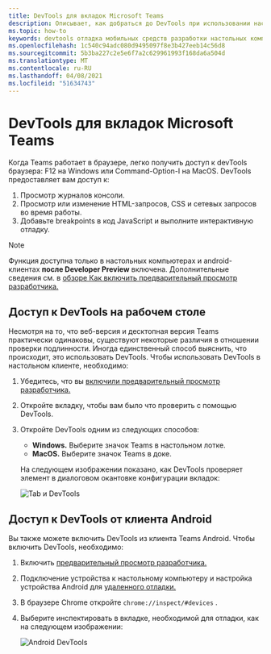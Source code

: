 ```yaml
---
title: DevTools для вкладок Microsoft Teams
description: Описывает, как добраться до DevTools при использовании настольного клиента Microsoft Teams
ms.topic: how-to
keywords: devtools отладка мобильных средств разработки настольных компьютеров chrome для настольных компьютеров
ms.openlocfilehash: 1c540c94adc080d9495097f8e3b427eeb14c56d8
ms.sourcegitcommit: 5b3ba227c2e5e6f7a2c629961993f168da6a504d
ms.translationtype: MT
ms.contentlocale: ru-RU
ms.lasthandoff: 04/08/2021
ms.locfileid: "51634743"
---
```

# <a name="devtools-for-microsoft-teams-tabs"></a>DevTools для вкладок Microsoft Teams

Когда Teams работает в браузере, легко получить доступ к devTools браузера: F12 на Windows или Command-Option-I на MacOS. DevTools предоставляет вам доступ к:

1. Просмотр журналов консоли.
1. Просмотр или изменение HTML-запросов, CSS и сетевых запросов во время работы.
1. Добавьте breakpoints в код JavaScript и выполните интерактивную отладку.

> [!NOTE]
> Функция доступна только в настольных компьютерах и android-клиентах **после Developer Preview** включена. Дополнительные сведения см. в [обзоре Как включить предварительный просмотр разработчика.](~/resources/dev-preview/developer-preview-intro.md)

## <a name="access-devtools-in-the-desktop"></a>Доступ к DevTools на рабочем столе

Несмотря на то, что веб-версия и десктопная версия Teams практически одинаковы, существуют некоторые различия в отношении проверки подлинности. Иногда единственный способ выяснить, что происходит, это использовать DevTools. Чтобы использовать DevTools в настольном клиенте, необходимо:

1. Убедитесь, что вы [включили предварительный просмотр разработчика.](~/resources/dev-preview/developer-preview-intro.md)
1. Откройте вкладку, чтобы вам было что проверить с помощью DevTools.
1. Откройте DevTools одним из следующих способов:
    * **Windows.** Выберите значок Teams в настольном лотке.
    * **MacOS.** Выберите значок Teams в доке.
 
   На следующем изображении показано, как DevTools проверяет элемент в диалоговом окантовке конфигурации вкладок:

   ![Tab и DevTools](~/assets/images/dev-preview/tab-and-devtools.png)

## <a name="access-devtools-from-an-android-client"></a>Доступ к DevTools от клиента Android

Вы также можете включить DevTools из клиента Teams Android. Чтобы включить DevTools, необходимо:

1. Включить [предварительный просмотр разработчика.](~/resources/dev-preview/developer-preview-intro.md)
1. Подключение устройства к настольному компьютеру и настройка устройства Android для [удаленного отладки.](https://developers.google.com/web/tools/chrome-devtools/remote-debugging/)
1. В браузере Chrome откройте `chrome://inspect/#devices` .
1. Выберите  инспектировать в вкладке, необходимой для отладки, как на следующем изображении:

   ![Android DevTools](~/assets/images/android-devtools.png)
